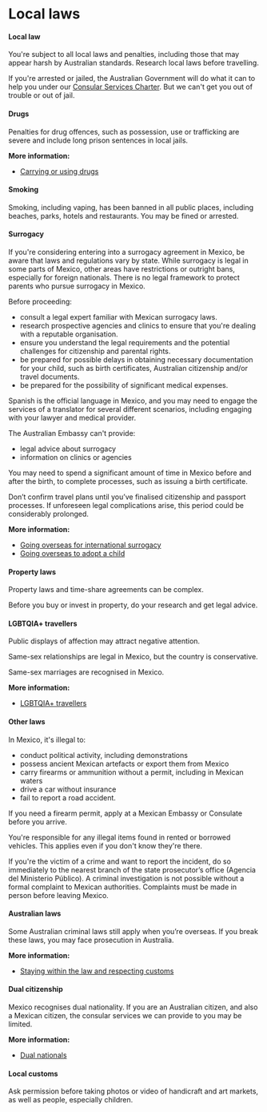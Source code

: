 # Local laws

#### Local law

You're subject to all local laws and penalties, including those that may appear harsh by Australian standards. Research local laws before travelling.

If you're arrested or jailed, the Australian Government will do what it can to help you under our [Consular Services Charter](/consular-services/consular-services-charter "Consular Services Charter"). But we can't get you out of trouble or out of jail.

#### Drugs

Penalties for drug offences, such as possession, use or trafficking are severe and include long prison sentences in local jails.

**More information:**

* [Carrying or using drugs](/before-you-go/laws/drugs "Carrying or using drugs")

#### Smoking

Smoking, including vaping, has been banned in all public places, including beaches, parks, hotels and restaurants. You may be fined or arrested.

#### Surrogacy

If you're considering entering into a surrogacy agreement in Mexico, be aware that laws and regulations vary by state. While surrogacy is legal in some parts of Mexico, other areas have restrictions or outright bans, especially for foreign nationals. There is no legal framework to protect parents who pursue surrogacy in Mexico. 

Before proceeding:

* consult a legal expert familiar with Mexican surrogacy laws.
* research prospective agencies and clinics to ensure that you're dealing with a reputable organisation.
* ensure you understand the legal requirements and the potential challenges for citizenship and parental rights.
* be prepared for possible delays in obtaining necessary documentation for your child, such as birth certificates, Australian citizenship and/or travel documents.
* be prepared for the possibility of significant medical expenses.

Spanish is the official language in Mexico, and you may need to engage the services of a translator for several different scenarios, including engaging with your lawyer and medical provider. 

The Australian Embassy can't provide:

* legal advice about surrogacy
* information on clinics or agencies

You may need to spend a significant amount of time in Mexico before and after the birth, to complete processes, such as issuing a birth certificate.

Don’t confirm travel plans until you’ve finalised citizenship and passport processes. If unforeseen legal complications arise, this period could be considerably prolonged.

**More information:**

* [Going overseas for international surrogacy](/before-you-go/activities/surrogacy "Going overseas for international surrogacy")
* [Going overseas to adopt a child](/before-you-go/activities/adoption "Going overseas to adopt a child")

#### Property laws

Property laws and time-share agreements can be complex.

Before you buy or invest in property, do your research and get legal advice.

#### LGBTQIA+ travellers

Public displays of affection may attract negative attention.

Same-sex relationships are legal in Mexico, but the country is conservative.

Same-sex marriages are recognised in Mexico.

**More information:**

* [LGBTQIA+ travellers](/before-you-go/who-you-are/LGBTQIA "Advice for LGBTQIA+ travellers")

#### Other laws

In Mexico, it's illegal to:

* conduct political activity, including demonstrations
* possess ancient Mexican artefacts or export them from Mexico
* carry firearms or ammunition without a permit, including in Mexican waters
* drive a car without insurance
* fail to report a road accident.

If you need a firearm permit, apply at a Mexican Embassy or Consulate before you arrive.

You're responsible for any illegal items found in rented or borrowed vehicles. This applies even if you don't know they're there.

If you're the victim of a crime and want to report the incident, do so immediately to the nearest branch of the state prosecutor’s office (Agencia del Ministerio Público). A criminal investigation is not possible without a formal complaint to Mexican authorities. Complaints must be made in person before leaving Mexico.

#### Australian laws

Some Australian criminal laws still apply when you’re overseas. If you break these laws, you may face prosecution in Australia.

**More information:**

* [Staying within the law and respecting customs](/before-you-go/laws "Staying within the law")

#### Dual citizenship

Mexico recognises dual nationality. If you are an Australian citizen, and also a Mexican citizen, the consular services we can provide to you may be limited.

**More information:**

* [Dual nationals](/before-you-go/who-you-are/dual-nationals "Advice for dual nationals")

#### Local customs

Ask permission before taking photos or video of handicraft and art markets, as well as people, especially children.
